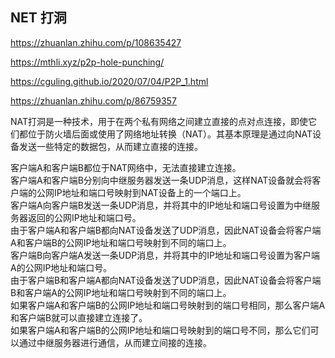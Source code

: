 
## NET 打洞

https://zhuanlan.zhihu.com/p/108635427

https://mthli.xyz/p2p-hole-punching/

https://cguling.github.io/2020/07/04/P2P_1.html

https://zhuanlan.zhihu.com/p/86759357

NAT打洞是一种技术，用于在两个私有网络之间建立直接的点对点连接，即使它们都位于防火墙后面或使用了网络地址转换（NAT）。其基本原理是通过向NAT设备发送一些特定的数据包，从而建立直接的连接。


客户端A和客户端B都位于NAT网络中，无法直接建立连接。  
客户端A和客户端B分别向中继服务器发送一条UDP消息，这样NAT设备就会将客户端的公网IP地址和端口号映射到NAT设备上的一个端口上。  
客户端A向客户端B发送一条UDP消息，并将其中的IP地址和端口号设置为中继服务器返回的公网IP地址和端口号。  
由于客户端A和客户端B都向NAT设备发送了UDP消息，因此NAT设备会将客户端A和客户端B的公网IP地址和端口号映射到不同的端口上。  
客户端B向客户端A发送一条UDP消息，并将其中的IP地址和端口号设置为客户端A的公网IP地址和端口号。  
由于客户端B和客户端A都向NAT设备发送了UDP消息，因此NAT设备会将客户端B和客户端A的公网IP地址和端口号映射到不同的端口上。  
如果客户端A和客户端B的公网IP地址和端口号映射到的端口号相同，那么客户端A和客户端B就可以直接建立连接了。  
如果客户端A和客户端B的公网IP地址和端口号映射到的端口号不同，那么它们可以通过中继服务器进行通信，从而建立间接的连接。 

